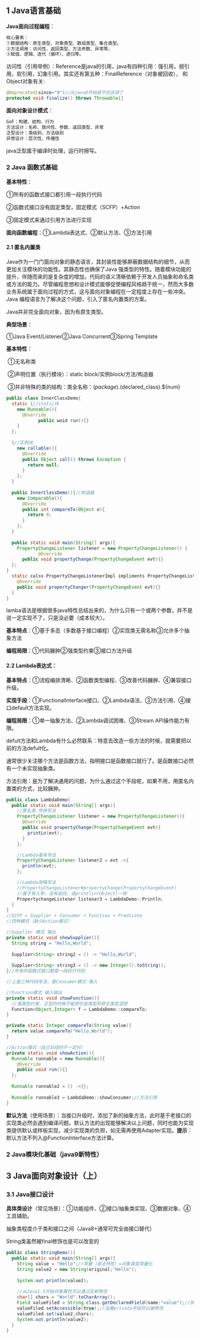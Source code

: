 ## 1 Java语言基础

**Java面向过程编程**：

```java
核心要素：
①数据结构：原生类型、对象类型、数组类型、集合类型。
②方法调用：访问性、返回类型、方法参数、异常等。
③赋值、逻辑、迭代（循环）、递归等。
```

访问性（引用举例）：Reference是java的引用，java有四种引用：强引用，弱引用，软引用，幻象引用。其实还有第五种：FinalReference（对象被回收）， 和Object对象有关:

```java
@Deprecated(since="9")//从java9开始就不应该调了
protected void finalize() throws Throwable{}
```

**面向对象设计模式**：

```java
GoF：构建、结构、行为
方法设计：名称、放问性、参数、返回类型、异常
泛型设计：类级别、方法级别
异常设计：层次性、传播性
```

java泛型属于编译时处理，运行时擦写。

### 2 Java 函数式基础

**基本特性**：

①所有的函数式接口都引用一段执行代码

②函数式接口没有固定类型，固定模式（SCFP）+Action

③固定模式来通过引用方法进行实现



**面向函数编程**：①Lambda表达式、②默认方法、③方法引用



#### **2.1 匿名内置类**

Java作为一门门面向对象的静态语言，其封装性能够屏蔽数据结构的细节，从而更加关注模块的功能性。其静态性也确保了Java 强类型的特性。随着模块功能的提升，伴随而来的是复杂度的增加，代码的语义清晰依赖于开发人员抽象和命名类或方法的能力。尽管编程思想和设计模式能够促使编程风格趋于统一，然而大多数业务系统属于面向过程的方式，这与面向对象编程在一定程度上存在一些冲突。Java 编程语言为了解决这个问题，引入了匿名内置类的方案。

Java并非完全面向对象，因为有原生类型。

**典型场景**：

①Java Event/Listener②Java Concurrent③Spring Template

**基本特性**：

​	①无名称类

​	②声明位置（执行模块）：static block/实例block/方法/构造器

​	③并非特殊的类的结构：类全名称：$(package).$(declared_class).${num}

```java
public class InnerClassDemo{
  static {//static块
    new Runnable(){
      @Override
			public woid run(){}
    }
  };
  
  {//实例块
   	new callable(){
      @Override
      public Object call() throws Exception {
        return null;
      }
    };
  }
  
  public InnerClassDemo(){//构造器
    new Comparable(){
      @Override
      public int compareTo(Object o){
        return 0;
      }
    };
  }
  
  public static void main(String[] args){
    PropertyChangeListener listener = new PropertyChangeListener() {
			@Override
      public void propertyChange(PropertyChangeEvent evt){}
  };
}
  static calss PropertyChangeListenerImpl impliments PropertyChangeListerner{
    @Override
    public void propertyChanger(PropertyChangeEvent evt){}
  }
}
```

lamba语法是根据很多java特性总结出来的，为什么只有一个或两个参数，并不是说一定实现不了，只是没必要（成本较大）。

**基本特点**：①基于多态（多数基于接口编程）②实现类无需名称③允许多个抽象方法

**编程局限**：①代码臃肿②强类型约束③接口方法升级

#### 2.2 Lambda表达式：

**基本特点**：①流程编排清晰、②函数类型编程、③改善代码臃肿、④兼容接口升级。

**实现手段**：①FunctionalInterface接口、②Lambda语法、③方法引用、④接口default方法实现。

**编程局限**：①单一抽象方法、②Lambda调试困难、③Stream API操作能力有限。

defult方法和Lambda有什么必然联系：特意去改造一些方法的时候，就需要把以前的方法defult化。

通常很少关注哪个方法是函数方法，指明接口是函数接口就行了。是函数接口必然有一个未实现抽象类。

方法引用：是为了解决通用的问题，为什么通过这个手段呢，如果不用，用匿名内置类的方式，比较臃肿。

```java
public class LambdaDemo{
  public static void main(String[] args){
    //匿名类 传统写法
    PropertyChangeListener listener = new PropertyChangeListener(){
      @Override
      public void propertyChange(PropertyChangeEvent evt){
        printLn(evt);
      }
    };

    //Lambda基本写法
    PropertyChangeListener listener2 = evt ->{
      println(evt);
    };

    //Lambda简略写法
    //PropertyChangeListener#propertyChange(PropertyChangeEvent)
    //属于有入参，没有返回，语printlin(Object)一样
    PropertychangeListener listener3 = LambdaDemo::Println;
  }
}  
//SCFP = Supplier + Consumer + Function + Predicate
//四种模式（缺少Action模式）
```

```java
//Supplier 模式 输出
private static void showSupplier(){
  String string = "Hello,World";
  
  Supplier<String> string2 = () -> "Hello,World";
  
  Supplier<String> string3 = () -> new Integer().toString();
}//所有的函数式接口都是一段执行代码

//上面三种代码写法，是Consumer模式 输入

//Function模式 输入输出
private static void showFunction(){
  //强类型约束，泛型的时候不能把包装类型和原生类型混搭
  Function<Object,Integer> f = LambdaDemo::compareTo;
}

private static Integer compareTo(String value){
  return value.compareTo("Hello,World");
}

//Action模式（自己总结的不一定对）
private static void showAction(){
  Runnable runnable = new Runnable(){
    @Override
    public void run(){}
  };
  
  Runnable runnable2 = () ->{};
  
  Runnable runnable3 = LambdaDemo::showConsumer;//方法引用
}

```

**默认方法**（使用场景）：当接口升级时，添加了新的抽象方法，此时基于老接口的实现类必然会遇到编译问题。默认方法的出现能够解决以上问题，同时也能为实现类提供默认或样板实现，减少实现类的负担，如无需再使用Adapter实现。**提示**：默认方法不列入@FunctionInterface方法计算。

### 2  Java模块化基础（java9新特性）

## 3 Java面向对象设计（上）

### 3.1 Java接口设计

**具体类设计**（常见场景）：①功能组件、②接口/抽象类实现、③数据对象、④工具辅助。

抽象类程度介于类和接口之间（Java8+通常可完全由接口替代）

String类虽然被final修饰也是可以改变的

```java
public class StringDemo(){
  public static void main(String[] args){
    String value = "Hello";//常量（语法特性）=对象类型常量化
    String value2 = new String(original;"Hello");
    
    System.out.println(value2);
    
    //从Java1.5开始对象属性可以通过反射修改
    char[] chars = "World".toCharArray();
    Field valueFiled = String.class.getDeclaredField(name:"value");//获取String类中的value字段
    valueFiled.setAccessible(true);//设置private字段可以被修改
    valueFiled.set(value2,chars);
    System.out.println(value2);
  }  
}
```



